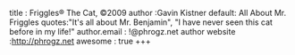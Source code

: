 title  : Friggles® The Cat, ©2009
author :Gavin Kistner
default: All About Mr. Friggles
quotes:"It's all about Mr. Benjamin", "I have never seen this cat before in my life!"
author.email : !@phrogz.net
author website :http://phrogz.net
awesome : true
+++
